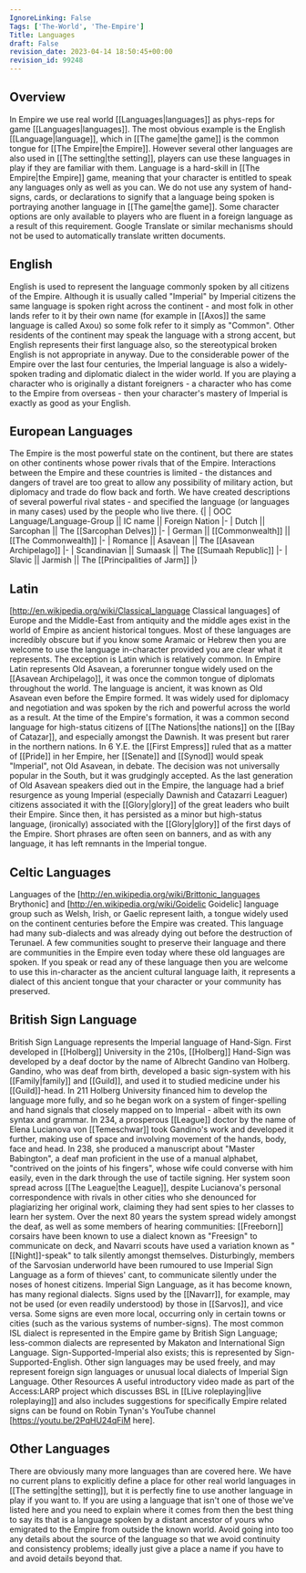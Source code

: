 ```yaml
---
IgnoreLinking: False
Tags: ['The-World', 'The-Empire']
Title: Languages
draft: False
revision_date: 2023-04-14 18:50:45+00:00
revision_id: 99248
---
```


## Overview
In Empire we use real world [[Languages|languages]] as phys-reps for game [[Languages|languages]]. The most obvious example is the English [[Language|language]], which in [[The game|the game]] is the common tongue for [[The Empire|the Empire]]. However several other languages are also used in [[The setting|the setting]], players can use these languages in play if they are familiar with them.
Language is a hard-skill in [[The Empire|the Empire]] game, meaning that your character is entitled to speak any languages only as well as you can. We do not use any system of hand-signs, cards, or declarations to signify that a language being spoken is portraying another language in [[The game|the game]]. Some character options are only available to players who are fluent in a foreign language as a result of this requirement.  Google Translate or similar mechanisms should not be used to automatically translate written documents.
## English
English is used to represent the language commonly spoken by all citizens of the Empire. Although it is usually called "Imperial" by Imperial citizens the same language is spoken right across the continent - and most folk in other lands refer to it by their own name (for example in [[Axos]] the same language is called Axou) so some folk refer to it simply as "Common". Other residents of the continent may speak the language with a strong accent, but English represents their first language also, so the stereotypical broken English is not appropriate in anyway.
Due to the considerable power of the Empire over the last four centuries, the Imperial language is also a widely-spoken trading and diplomatic dialect in the wider world. If you are playing a character who is originally a distant foreigners - a character who has come to the Empire from overseas - then your character's mastery of Imperial is exactly as good as your English.
## European Languages
The Empire is the most powerful state on the continent, but there are states on other continents whose power rivals that of the Empire. Interactions between the Empire and these countries is limited - the distances and dangers of travel are too great to allow any possibility of military action, but diplomacy and trade do flow back and forth.
We have created descriptions of several powerful rival states - and specified the language (or languages in many cases) used by the people who live there. 
{|
| OOC Language/Language-Group || IC name || Foreign Nation
|-
| Dutch || Sarcophan ||  The [[Sarcophan Delves]]
|-
| German || [[Commonwealth]] ||  [[The Commonwealth]]
|-
| Romance || Asavean ||  The [[Asavean Archipelago]]
|-
| Scandinavian || Sumaask ||  The [[Sumaah Republic]]
|-
| Slavic || Jarmish ||  The [[Principalities of Jarm]]
|}
## Latin
[http://en.wikipedia.org/wiki/Classical_language Classical languages] of Europe and the Middle-East from antiquity and the middle ages exist in the world of Empire as ancient historical tongues. Most of these languages are incredibly obscure but if you know some Aramaic or Hebrew then you are welcome to use the language in-character provided you are clear what it represents. 
The exception is Latin which is relatively common. In Empire Latin represents Old Asavean, a forerunner tongue widely used on the [[Asavean Archipelago]], it was once the common tongue of diplomats throughout the world. The language is ancient, it was known as Old Asavean even before the Empire formed. It was widely used for diplomacy and negotiation and was spoken by the rich and powerful across the world as a result.
At the time of the Empire's formation, it was a common second language for high-status citizens of [[The Nations|the nations]] on the [[Bay of Catazar]], and especially amongst the Dawnish. It was present but rarer in the northern nations. In 6 Y.E. the [[First Empress]] ruled that as a matter of [[Pride]] in her Empire, her [[Senate]] and [[Synod]] would speak "Imperial", not Old Asavean, in debate. The decision was not universally popular in the South, but it was grudgingly accepted.
As the last generation of Old Asavean speakers died out in the Empire, the language had a brief resurgence as young Imperial (especially Dawnish and Catazarri Leaguer) citizens associated it with the [[Glory|glory]] of the great leaders who built their Empire. Since then, it has persisted as a minor but high-status language, (ironically) associated with the [[Glory|glory]] of the first days of the Empire. Short phrases are often seen on banners, and as with any language, it has left remnants in the Imperial tongue.
## Celtic Languages
Languages of the [http://en.wikipedia.org/wiki/Brittonic_languages Brythonic] and [http://en.wikipedia.org/wiki/Goidelic Goidelic] language group such as Welsh, Irish, or Gaelic represent Iaith, a tongue widely used on the continent centuries before the Empire was created. This language had many sub-dialects and was already dying out before the destruction of Terunael. A few communities sought to preserve their language and there are communities in the Empire even today where these old languages are spoken.
If you speak or read any of these language then you are welcome to use this in-character as the ancient cultural language Iaith, it represents a dialect of this ancient tongue that your character or your community has preserved.
## British Sign Language
British Sign Language represents the Imperial language of Hand-Sign. First developed in [[Holberg]] University in the 210s, [[Holberg]] Hand-Sign was developed by a deaf doctor by the name of Albrecht Gandino van Holberg. Gandino, who was deaf from birth, developed a basic sign-system with his [[Family|family]] and [[Guild]], and used it to studied medicine under his [[Guild]]-head. In 211 Holberg University financed him to develop the language more fully, and so he began work on a system of finger-spelling and hand signals that closely mapped on to Imperial - albeit with its own syntax and grammar.
In 234, a prosperous [[League]] doctor by the name of Elena Lucianova von [[Temeschwar]] took Gandino's work and developed it further, making use of space and involving movement of the hands, body, face and head. In 238, she produced a manuscript about "Master Babington", a deaf man proficient in the use of a manual alphabet, "contrived on the joints of his fingers", whose wife could converse with him easily, even in the dark through the use of tactile signing.  Her system soon spread across [[The League|the League]], despite Lucianova's personal correspondence with rivals in other cities who she denounced for plagiarizing her original work, claiming they had sent spies to her classes to learn her system.
Over the next 80 years the system spread widely amongst the deaf, as well as some members of hearing communities: [[Freeborn]] corsairs have been known to use a dialect known as "Freesign" to communicate on deck, and Navarri scouts have used a variation known as "[[Night]]-speak" to talk silently amongst themselves. Disturbingly, members of the Sarvosian underworld have been rumoured to use Imperial Sign Language as a form of thieves' cant, to communicate silently under the noses of honest citizens.
Imperial Sign Language, as it has become known, has many regional dialects. Signs used by the [[Navarr]], for example, may not be used (or even readily understood) by those in [[Sarvos]], and vice versa. Some signs are even more local, occurring only in certain towns or cities (such as the various systems of number-signs).
The most common ISL dialect is represented in the Empire game by British Sign Language; less-common dialects are represented by Makaton and International Sign Language. Sign-Supported-Imperial also exists; this is represented by Sign-Supported-English. Other sign languages may be used freely, and may represent foreign sign languages or unusual local dialects of Imperial Sign Language.
Other Resources
A useful introductory video made as part of the Access:LARP project which discusses BSL in [[Live roleplaying|live roleplaying]] and also includes suggestions for specifically Empire related signs can be found on Robin Tynan's YouTube channel [https://youtu.be/2PqHU24qFiM here].
## Other Languages
There are obviously many more languages than are covered here. We have no current plans to explicitly define a place for other real world languages in [[The setting|the setting]], but it is perfectly fine to use another language in play if you want to. If you are using a language that isn't one of those we've listed here and you need to explain where it comes from then the best thing to say its that is a language spoken by a distant ancestor of yours who emigrated to the Empire from outside the known world. Avoid going into too any details about the source of the language so that we avoid continuity and consistency problems; ideally just give a place a name if you have to and avoid details beyond that.